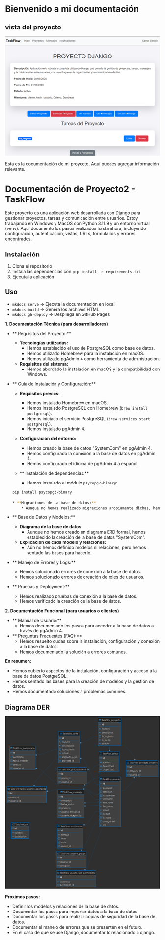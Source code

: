 # Bienvenido a mi documentación


## vista del proyecto
![Otra Imagen](image1.png)


Esta es la documentación de mi proyecto. Aquí puedes agregar información relevante.

# Documentación de Proyecto2 - TaskFlow

Este proyecto es una aplicación web desarrollada con Django para gestionar proyectos, tareas y comunicación entre usuarios. Estoy trabajando en Windows y MacOS con Python 3.11.9 y un entorno virtual (venv). Aquí documento los pasos realizados hasta ahora, incluyendo configuración, autenticación, vistas, URLs, formularios y errores encontrados.

## Instalación
1. Clona el repositorio
2. Instala las dependencias con `pip install -r requirements.txt`
3. Ejecuta la aplicación

## Uso
- `mkdocs serve` → Ejecuta la documentación en local
- `mkdocs build` → Genera los archivos HTML
- `mkdocs gh-deploy` → Despliega en GitHub Pages



**1. Documentación Técnica (para desarrolladores)**

* ** Requisitos del Proyecto:**
    * **Tecnologías utilizadas:**
        * Hemos establecido el uso de PostgreSQL como base de datos.
        * Hemos utilizado Homebrew para la instalación en macOS.
        * Hemos utilizado pgAdmin 4 como herramienta de administración.
    * **Requisitos del sistema:**
        * Hemos abordado la instalación en macOS y la compatibilidad con Windows.
* ** Guía de Instalación y Configuración:**
    * **Requisitos previos:**
        * Hemos instalado Homebrew en macOS.
        * Hemos instalado PostgreSQL con Homebrew (`brew install postgresql`).
        * Hemos iniciado el servicio PostgreSQL (`brew services start postgresql`).
        * Hemos instalado pgAdmin 4.
    * **Configuración del entorno:**
        * Hemos creado la base de datos "SystemCom" en pgAdmin 4.
        * Hemos configurado la conexión a la base de datos en pgAdmin 4.
        * Hemos configurado el idioma de pgAdmin 4 a español.

    * ** Instalación de dependencias:**

        * Hemos instalado el módulo `psycopg2-binary`:

    ```bash
    pip install psycopg2-binary

    * **Migraciones de la base de datos:**
        * Aunque no hemos realizado migraciones propiamente dichas, hemos creado la base de datos desde cero en pgAdmin 4.
* ** Base de Datos y Modelos:**
    * **Diagrama de la base de datos:**
        * Aunque no hemos creado un diagrama ERD formal, hemos establecido la creación de la base de datos "SystemCom".
    * **Explicación de cada modelo y relaciones:**
        * Aún no hemos definido modelos ni relaciones, pero hemos sentado las bases para hacerlo.
* ** Manejo de Errores y Logs:**
    * Hemos solucionado errores de conexión a la base de datos.
    * Hemos solucionado errores de creación de roles de usuarios.
* ** Pruebas y Deployment:**
    * Hemos realizado pruebas de conexión a la base de datos.
    * Hemos verificado la creación de la base de datos.



**2. Documentación Funcional (para usuarios o clientes)**

* ** Manual de Usuario:**
    * Hemos documentado los pasos para acceder a la base de datos a través de pgAdmin 4.
* ** Preguntas Frecuentes (FAQ):**
    * Hemos resuelto dudas sobre la instalación, configuración y conexión a la base de datos.
    * Hemos documentado la solución a errores comunes.

**En resumen:**

* Hemos cubierto aspectos de la instalación, configuración y acceso a la base de datos PostgreSQL.
* Hemos sentado las bases para la creación de modelos y la gestión de datos.
* Hemos documentado soluciones a problemas comunes.

## Diagrama DER
![DER](DER.png)


**Próximos pasos:**


* Definir los modelos y relaciones de la base de datos.
* Documentar los pasos para importar datos a la base de datos.
* Documentar los pasos para realizar copias de seguridad de la base de datos.
* Documentar el manejo de errores que se presenten en el futuro.
* En el caso de que se use Django, documentar lo relacionado a django.
